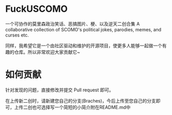 # FuckUSCOMO
  
一个可协作的莫里森政治笑话、恶搞图片、梗、以及逆天二创合集 A collaborative collection of SCOMO's political jokes, parodies, memes, and curses etc.  
  
同样，我希望它是一个由社区驱动和维护的开源项目，使更多人能够一起做一个有趣的仓库。所以非常欢迎大家贡献它~

# 如何贡献
  
针对发现的问题，直接修改并提交 Pull request 即可。  
  
在上传新二创时，请新建您自己的分支(Braches)，今后上传至您自己的分支即可，上传二创也可选择写一个简短的小简介附在README.md中
